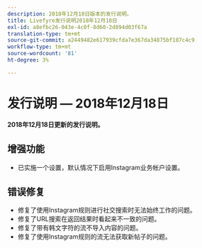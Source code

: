 ```yaml
---
description: 2018年12月18日版本的发行说明。
title: Livefyre发行说明2018年12月18日
exl-id: a8efbc26-043e-4c0f-8d60-2d894d03f67a
translation-type: tm+mt
source-git-commit: a2449482e617939cfda7e367da34875bf187c4c9
workflow-type: tm+mt
source-wordcount: '81'
ht-degree: 3%

---
```


# 发行说明 — 2018年12月18日

**2018年12月18日更新的发行说明。**

## 增强功能

* 已实施一个设置，默认情况下启用Instagram业务帐户设置。

## 错误修复

* 修复了使用Instagram规则进行社交搜索时无法始终工作的问题。
* 修复了URL搜索在返回结果时看起来不一致的问题。
* 修复了带有韩文字符的流不导入内容的问题。
* 修复了使用Instagram规则的流无法获取新帖子的问题。
